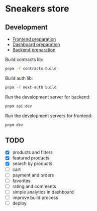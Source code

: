 # Sneakers store

## Development

- [Frontend preparation](/apps/web-store/README.md)
- [Dashboard preparation](/apps/dashboard/README.md)
- [Backend preparation](/apps/backend/README.md)

Build contracts lib:

```bash
pnpm -F contracts build
```

Build auth lib:

```bash
pnpm -F next-auth build
```

Run the development server for backend:

```bash
pnpm api:dev
```

Run the development servers for frontend:

```bash
pnpm dev
```

## TODO

- [x] products and filters
- [x] featured products
- [x] search by products
- [ ] cart
- [ ] payment and orders
- [ ] favorites
- [ ] rating and comments
- [ ] simple analytics in dashboard
- [ ] improve build process
- [ ] deploy
